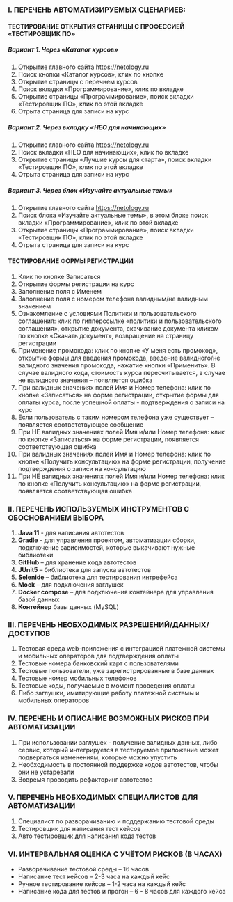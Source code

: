 ### I. ПЕРЕЧЕНЬ АВТОМАТИЗИРУЕМЫХ СЦЕНАРИЕВ:

#### ТЕСТИРОВАНИЕ ОТКРЫТИЯ СТРАНИЦЫ С ПРОФЕССИЕЙ «ТЕСТИРОВЩИК ПО»
##### Вариант 1. Через «Каталог курсов»
1.	Открытие главного сайта https://netology.ru
2.	Поиск кнопки «Каталог курсов», клик по кнопке
3.	Открытие страницы с перечнем курсов
4.	Поиск вкладки «Программирование», клик по вкладке
5.	Открытие страницы «Программирование», поиск вкладки «Тестировщик ПО», клик по этой вкладке
6.	Отрыта страница для записи на курс
      
##### Вариант 2. Через вкладку «НЕО для начинающих»
1.	Открытие главного сайта https://netology.ru
2.	Поиск вкладки «НЕО для начинающих», клик по вкладке
3.	Открытие страницы «Лучшие курсы для старта», поиск вкладки «Тестировщик ПО», клик по этой вкладке
4.	Отрыта страница для записи на курс 
      
##### Вариант 3. Через блок «Изучайте актуальные темы»
1.	Открытие главного сайта https://netology.ru
2.	Поиск блока «Изучайте актуальные темы», в этом блоке поиск вкладки «Программирование», клик по этой вкладке
3.	Открытие страницы «Программирование», поиск вкладки «Тестировщик ПО», клик по этой вкладке
4.	Отрыта страница для записи на курс 
      
#### ТЕСТИРОВАНИЕ ФОРМЫ РЕГИСТРАЦИИ
1.	Клик по кнопке Записаться
2.	Открытие формы регистрации на курс
3.	Заполнение поля с Именем
4.	Заполнение поля с номером телефона валидным/не валидным значением
5.	Ознакомление с условиями Политики и пользовательского соглашения: клик по гипперссылке «политики и пользовательского соглашения», открытие документа, скачивание документа кликом по кнопке «Скачать документ», возвращение на страницу регистрации
6.	Применение промокода: клик по кнопке «У меня есть промокод», открытие формы для введения промокода, введение валидного/не валидного значения промокода, нажатие кнопки «Применить». В случае валидного кода, стоимость курса пересчитывается, в случае не валидного значения – появляется ошибка
7.	При валидных значениях полей Имя и Номер телефона: клик по кнопке «Записаться» на форме регистрации, открытие формы для оплаты курса, после успешной оплаты - подтверждения о записи на курс
8.	Если пользователь с таким номером телефона уже существует – появляется соответствующее сообщение
9.	При НЕ валидных значениях полей Имя и/или Номер телефона: клик по кнопке «Записаться» на форме регистрации, появляется соответствующая ошибка
10.	При валидных значениях полей Имя и Номер телефона: клик по кнопке «Получить консультацию» на форме регистрации, получение подтверждения о записи на консультацию
11.	При НЕ валидных значениях полей Имя и/или Номер телефона: клик по кнопке «Получить консультацию» на форме регистрации, появляется соответствующая ошибка

### II. ПЕРЕЧЕНЬ ИСПОЛЬЗУЕМЫХ ИНСТРУМЕНТОВ С ОБОСНОВАНИЕМ ВЫБОРА
1.	**Java 11** - для написания автотестов
2.	**Gradle** - для управления проектом, автоматизации сборки, подключение зависимостей, которые выкачивают нужные библиотеки
3.	**GitHub** – для хранение кода автотестов
4.	**JUnit5** – библиотека для запуска автотестов
5.	**Selenide** – библиотека для тестирования интрефейса
6.	**Mock** – для подключения заглушек
7.	**Docker compose** – для подключения контейнера для управления базой данных
8.	**Контейнер** базы данных (MySQL)
      
### III. ПЕРЕЧЕНЬ НЕОБХОДИМЫХ РАЗРЕШЕНИЙ/ДАННЫХ/ДОСТУПОВ
1.	Тестовая среда web-приложения с интеграцией платежной системы и мобильных операторов для подтверждения оплаты
2.	Тестовые номера банковский карт с пользователями
3.	Тестовые пользователи, уже зарегистрированные в базе данных
4.	Тестовые номер мобильных телефонов
5.	Тестовые коды, получаемые в момент проведения оплаты
6.	Либо заглушки, имитирующие работу платежной системы и мобильных операторов 
      
### IV. ПЕРЕЧЕНЬ И ОПИСАНИЕ ВОЗМОЖНЫХ РИСКОВ ПРИ АВТОМАТИЗАЦИИ
1.	При использовании заглушек - получение валидных данных, либо сервис, который интегрируется в тестируемое приложение может подвергаться изменениям, которые можно упустить
2.	Необходимость в постоянной поддержке кодов автотестов, чтобы они не устаревали
3.	Вовремя проводить рефакторинг автотестов 
      
### V. ПЕРЕЧЕНЬ НЕОБХОДИМЫХ СПЕЦИАЛИСТОВ ДЛЯ АВТОМАТИЗАЦИИ
1.	Специалист по разворачиванию и поддержанию тестовой среды
2.	Тестировщик для написания тест кейсов
3.	Авто тестировщик для написания кода тестов 
      
### VI. ИНТЕРВАЛЬНАЯ ОЦЕНКА С УЧЁТОМ РИСКОВ (В ЧАСАХ)
* Разворачивание тестовой среды – 16 часов
* Написание тест кейсов – 2-3 часа на каждый кейс
* Ручное тестирование кейсов – 1-2 часа на каждый кейс
* Написание кода для тестов и прогон – 6 - 8 часов для каждого кейса
